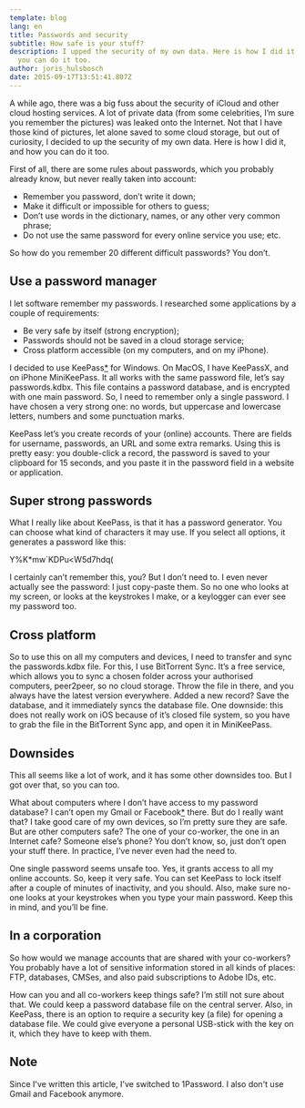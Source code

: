 ```yaml
---
template: blog
lang: en
title: Passwords and security
subtitle: How safe is your stuff?
description: I upped the security of my own data. Here is how I did it, and how
  you can do it too.
author: joris_hulsbosch
date: 2015-09-17T13:51:41.807Z
---
```


A while ago, there was a big fuss about the security of iCloud and other cloud hosting services. A lot of private data (from some celebrities, I’m sure you remember the pictures) was leaked onto the Internet. Not that I have those kind of pictures, let alone saved to some cloud storage, but out of curiosity, I decided to up the security of my own data. Here is how I did it, and how you can do it too.

First of all, there are some rules about passwords, which you probably already know, but never really taken into account:

- Remember you password, don’t write it down;
- Make it difficult or impossible for others to guess;
- Don’t use words in the dictionary, names, or any other very common phrase;
- Do not use the same password for every online service you use;
  etc.

So how do you remember 20 different difficult passwords? You don’t.

## Use a password manager

I let software remember my passwords. I researched some applications by a couple of requirements:

- Be very safe by itself (strong encryption);
- Passwords should not be saved in a cloud storage service;
- Cross platform accessible (on my computers, and on my iPhone).

I decided to use KeePass[\*](#note) for Windows. On MacOS, I have KeePassX, and on iPhone MiniKeePass. It all works with the same password file, let’s say passwords.kdbx. This file contains a password database, and is encrypted with one main password. So, I need to remember only a single password. I have chosen a very strong one: no words, but uppercase and lowercase letters, numbers and some punctuation marks.

KeePass let’s you create records of your (online) accounts. There are fields for username, passwords, an URL and some extra remarks. Using this is pretty easy: you double-click a record, the password is saved to your clipboard for 15 seconds, and you paste it in the password field in a website or application.

## Super strong passwords

What I really like about KeePass, is that it has a password generator. You can choose what kind of characters it may use. If you select all options, it generates a password like this:

Y%K\*mw`KDPu<W5d7hdq(

I certainly can’t remember this, you? But I don’t need to. I even never actually see the password: I just copy-paste them. So no one who looks at my screen, or looks at the keystrokes I make, or a keylogger can ever see my password too.

## Cross platform

So to use this on all my computers and devices, I need to transfer and sync the passwords.kdbx file. For this, I use BitTorrent Sync. It’s a free service, which allows you to sync a chosen folder across your authorised computers, peer2peer, so no cloud storage. Throw the file in there, and you always have the latest version everywhere. Added a new record? Save the database, and it immediately syncs the database file. One downside: this does not really work on iOS because of it’s closed file system, so you have to grab the file in the BitTorrent Sync app, and open it in MiniKeePass.

## Downsides

This all seems like a lot of work, and it has some other downsides too. But I got over that, so you can too.

What about computers where I don’t have access to my password database? I can’t open my Gmail or Facebook[\*](#note) there. But do I really want that? I take good care of my own devices, so I’m pretty sure they are safe. But are other computers safe? The one of your co-worker, the one in an Internet cafe? Someone else’s phone? You don’t know, so, just don’t open your stuff there. In practice, I’ve never even had the need to.

One single password seems unsafe too. Yes, it grants access to all my online accounts. So, keep it very safe. You can set KeePass to lock itself after a couple of minutes of inactivity, and you should. Also, make sure no-one looks at your keystrokes when you type your main password. Keep this in mind, and you’ll be fine.

## In a corporation

So how would we manage accounts that are shared with your co-workers? You probably have a lot of sensitive information stored in all kinds of places: FTP, databases, CMSes, and also paid subscriptions to Adobe IDs, etc.

How can you and all co-workers keep things safe? I’m still not sure about that. We could keep a password database file on the central server. Also, in KeePass, there is an option to require a security key (a file) for opening a database file. We could give everyone a personal USB-stick with the key on it, which they have to keep with them.

## Note

Since I've written this article, I've switched to 1Password. I also don't use Gmail and Facebook anymore.
